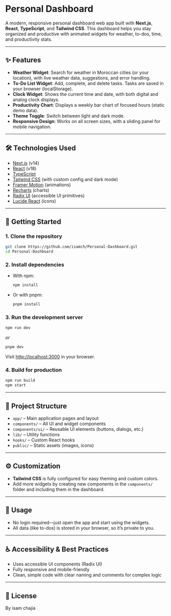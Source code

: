 # Personal Dashboard

A modern, responsive personal dashboard web app built with **Next.js**, **React**, **TypeScript**, and **Tailwind CSS**. This dashboard helps you stay organized and productive with animated widgets for weather, to-dos, time, and productivity stats.

---

## ✨ Features

- **Weather Widget**: Search for weather in Moroccan cities (or your location), with live weather data, suggestions, and error handling.
- **To-Do List Widget**: Add, complete, and delete tasks. Tasks are saved in your browser (localStorage).
- **Clock Widget**: Shows the current time and date, with both digital and analog clock displays.
- **Productivity Chart**: Displays a weekly bar chart of focused hours (static demo data).
- **Theme Toggle**: Switch between light and dark mode.
- **Responsive Design**: Works on all screen sizes, with a sliding panel for mobile navigation.

---

## 🛠️ Technologies Used

- [Next.js](https://nextjs.org/) (v14)
- [React](https://react.dev/) (v18)
- [TypeScript](https://www.typescriptlang.org/)
- [Tailwind CSS](https://tailwindcss.com/) (with custom config and dark mode)
- [Framer Motion](https://www.framer.com/motion/) (animations)
- [Recharts](https://recharts.org/) (charts)
- [Radix UI](https://www.radix-ui.com/) (accessible UI primitives)
- [Lucide React](https://lucide.dev/) (icons)

---

## 🚀 Getting Started

### 1. Clone the repository
```bash
git clone https://github.com/isamch/Personal-Dashboard.git
cd Personal-Dashboard
```

### 2. Install dependencies
- With npm:
  ```bash
  npm install
  ```
- Or with pnpm:
  ```bash
  pnpm install
  ```

### 3. Run the development server
```bash
npm run dev
```
_or_
```bash
pnpm dev
```
Visit [http://localhost:3000](http://localhost:3000) in your browser.

### 4. Build for production
```bash
npm run build
npm start
```

---

## 📁 Project Structure

- `app/` – Main application pages and layout
- `components/` – All UI and widget components
- `components/ui/` – Reusable UI elements (buttons, dialogs, etc.)
- `lib/` – Utility functions
- `hooks/` – Custom React hooks
- `public/` – Static assets (images, icons)

---

## ⚙️ Customization

- **Tailwind CSS** is fully configured for easy theming and custom colors.
- Add more widgets by creating new components in the `components/` folder and including them in the dashboard.

---

## 👤 Usage

- No login required—just open the app and start using the widgets.
- All data (like to-dos) is stored in your browser, so it’s private to you.

---

## ♿ Accessibility & Best Practices

- Uses accessible UI components (Radix UI)
- Fully responsive and mobile-friendly
- Clean, simple code with clear naming and comments for complex logic

---

## 📄 License

By isam chajia
